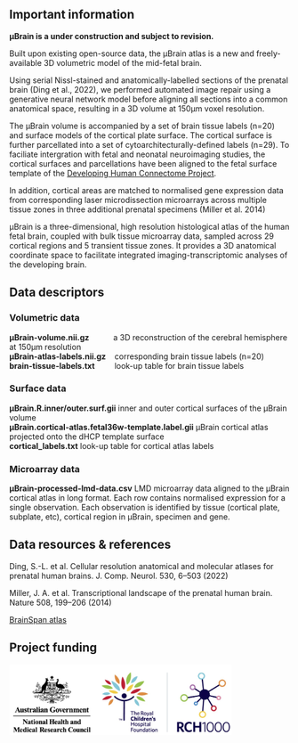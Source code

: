 ## Important information
**&mu;Brain is a under construction and subject to revision.**  

Built upon existing open-source data, the &mu;Brain atlas is a new and freely-available 3D volumetric model of the mid-fetal brain. 

Using serial Nissl-stained and anatomically-labelled sections of the prenatal brain (Ding et al., 2022), we performed automated image repair using a generative neural network model before aligning all sections into a common anatomical space, resulting in a 3D volume at 150&mu;m voxel resolution. 

The &mu;Brain volume is accompanied by a set of brain tissue labels (n=20) and surface models of the cortical plate surface. The cortical surface is further parcellated into a set of cytoarchitecturally-defined labels (n=29). To faciliate intergration with fetal and neonatal neuroimaging studies, the cortical surfaces and parcellations have been aligned to the fetal surface template of the [Developing Human Connectome Project](https://gin.g-node.org/kcl_cdb/dhcp_fetal_brain_surface_atlas).

In addition, cortical areas are matched to normalised gene expression data from corresponding laser microdissection microarrays across multiple tissue zones in three additional prenatal specimens (Miller et al. 2014) 

&mu;Brain is a three-dimensional, high resolution histological atlas of the human fetal brain, coupled with bulk tissue microarray data, sampled across 29 cortical regions and 5 transient tissue zones. It provides a 3D anatomical coordinate space to facilitate integrated imaging-transcriptomic analyses of the developing brain.


 
## Data descriptors
### Volumetric data
**&mu;Brain-volume.nii.gz** &nbsp; &nbsp; &nbsp; &nbsp; &nbsp; a 3D reconstruction of the cerebral hemisphere at 150&mu;m resolution  
**&mu;Brain-atlas-labels.nii.gz** &nbsp; &nbsp;corresponding brain tissue labels (n=20)   
**brain-tissue-labels.txt** &nbsp; &nbsp; &nbsp; &nbsp;&nbsp;look-up table for brain tissue labels  

### Surface data
**&mu;Brain.R.inner/outer.surf.gii**                      inner and outer cortical surfaces of the &mu;Brain volume  
**&mu;Brain.cortical-atlas.fetal36w-template.label.gii**  &mu;Brain cortical atlas projected onto the dHCP template surface  
**cortical_labels.txt**                                   look-up table for cortical atlas labels  

### Microarray data
**&mu;Brain-processed-lmd-data.csv**           LMD microarray data aligned to the &mu;Brain cortical atlas in long format. Each row contains normalised expression for a single observation. Each observation is identified by tissue (cortical plate, subplate, etc), cortical region in &mu;Brain, specimen and gene.



## Data resources & references
Ding, S.-L. et al. Cellular resolution anatomical and molecular atlases for prenatal human brains. J. Comp. Neurol. 530, 6–503 (2022)  

Miller, J. A. et al. Transcriptional landscape of the prenatal human brain. Nature 508, 199–206 (2014)  

[BrainSpan atlas](https://www.brainspan.org/)

## Project funding
<img src="./assets/images/funders.jpg" width="400"/>


